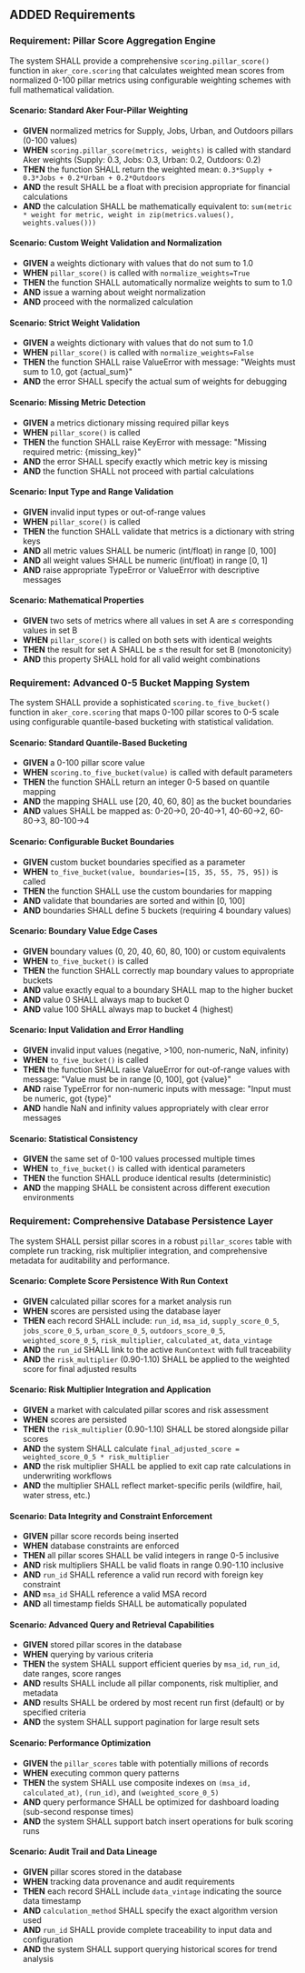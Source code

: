 ## ADDED Requirements

### Requirement: Pillar Score Aggregation Engine
The system SHALL provide a comprehensive `scoring.pillar_score()` function in `aker_core.scoring` that calculates weighted mean scores from normalized 0-100 pillar metrics using configurable weighting schemes with full mathematical validation.

#### Scenario: Standard Aker Four-Pillar Weighting
- **GIVEN** normalized metrics for Supply, Jobs, Urban, and Outdoors pillars (0-100 values)
- **WHEN** `scoring.pillar_score(metrics, weights)` is called with standard Aker weights (Supply: 0.3, Jobs: 0.3, Urban: 0.2, Outdoors: 0.2)
- **THEN** the function SHALL return the weighted mean: `0.3*Supply + 0.3*Jobs + 0.2*Urban + 0.2*Outdoors`
- **AND** the result SHALL be a float with precision appropriate for financial calculations
- **AND** the calculation SHALL be mathematically equivalent to: `sum(metric * weight for metric, weight in zip(metrics.values(), weights.values()))`

#### Scenario: Custom Weight Validation and Normalization
- **GIVEN** a weights dictionary with values that do not sum to 1.0
- **WHEN** `pillar_score()` is called with `normalize_weights=True`
- **THEN** the function SHALL automatically normalize weights to sum to 1.0
- **AND** issue a warning about weight normalization
- **AND** proceed with the normalized calculation

#### Scenario: Strict Weight Validation
- **GIVEN** a weights dictionary with values that do not sum to 1.0
- **WHEN** `pillar_score()` is called with `normalize_weights=False`
- **THEN** the function SHALL raise ValueError with message: "Weights must sum to 1.0, got {actual_sum}"
- **AND** the error SHALL specify the actual sum of weights for debugging

#### Scenario: Missing Metric Detection
- **GIVEN** a metrics dictionary missing required pillar keys
- **WHEN** `pillar_score()` is called
- **THEN** the function SHALL raise KeyError with message: "Missing required metric: {missing_key}"
- **AND** the error SHALL specify exactly which metric key is missing
- **AND** the function SHALL not proceed with partial calculations

#### Scenario: Input Type and Range Validation
- **GIVEN** invalid input types or out-of-range values
- **WHEN** `pillar_score()` is called
- **THEN** the function SHALL validate that metrics is a dictionary with string keys
- **AND** all metric values SHALL be numeric (int/float) in range [0, 100]
- **AND** all weight values SHALL be numeric (int/float) in range [0, 1]
- **AND** raise appropriate TypeError or ValueError with descriptive messages

#### Scenario: Mathematical Properties
- **GIVEN** two sets of metrics where all values in set A are ≤ corresponding values in set B
- **WHEN** `pillar_score()` is called on both sets with identical weights
- **THEN** the result for set A SHALL be ≤ the result for set B (monotonicity)
- **AND** this property SHALL hold for all valid weight combinations

### Requirement: Advanced 0-5 Bucket Mapping System
The system SHALL provide a sophisticated `scoring.to_five_bucket()` function in `aker_core.scoring` that maps 0-100 pillar scores to 0-5 scale using configurable quantile-based bucketing with statistical validation.

#### Scenario: Standard Quantile-Based Bucketing
- **GIVEN** a 0-100 pillar score value
- **WHEN** `scoring.to_five_bucket(value)` is called with default parameters
- **THEN** the function SHALL return an integer 0-5 based on quantile mapping
- **AND** the mapping SHALL use [20, 40, 60, 80] as the bucket boundaries
- **AND** values SHALL be mapped as: 0-20→0, 20-40→1, 40-60→2, 60-80→3, 80-100→4

#### Scenario: Configurable Bucket Boundaries
- **GIVEN** custom bucket boundaries specified as a parameter
- **WHEN** `to_five_bucket(value, boundaries=[15, 35, 55, 75, 95])` is called
- **THEN** the function SHALL use the custom boundaries for mapping
- **AND** validate that boundaries are sorted and within [0, 100]
- **AND** boundaries SHALL define 5 buckets (requiring 4 boundary values)

#### Scenario: Boundary Value Edge Cases
- **GIVEN** boundary values (0, 20, 40, 60, 80, 100) or custom equivalents
- **WHEN** `to_five_bucket()` is called
- **THEN** the function SHALL correctly map boundary values to appropriate buckets
- **AND** value exactly equal to a boundary SHALL map to the higher bucket
- **AND** value 0 SHALL always map to bucket 0
- **AND** value 100 SHALL always map to bucket 4 (highest)

#### Scenario: Input Validation and Error Handling
- **GIVEN** invalid input values (negative, >100, non-numeric, NaN, infinity)
- **WHEN** `to_five_bucket()` is called
- **THEN** the function SHALL raise ValueError for out-of-range values with message: "Value must be in range [0, 100], got {value}"
- **AND** raise TypeError for non-numeric inputs with message: "Input must be numeric, got {type}"
- **AND** handle NaN and infinity values appropriately with clear error messages

#### Scenario: Statistical Consistency
- **GIVEN** the same set of 0-100 values processed multiple times
- **WHEN** `to_five_bucket()` is called with identical parameters
- **THEN** the function SHALL produce identical results (deterministic)
- **AND** the mapping SHALL be consistent across different execution environments

### Requirement: Comprehensive Database Persistence Layer
The system SHALL persist pillar scores in a robust `pillar_scores` table with complete run tracking, risk multiplier integration, and comprehensive metadata for auditability and performance.

#### Scenario: Complete Score Persistence With Run Context
- **GIVEN** calculated pillar scores for a market analysis run
- **WHEN** scores are persisted using the database layer
- **THEN** each record SHALL include: `run_id`, `msa_id`, `supply_score_0_5`, `jobs_score_0_5`, `urban_score_0_5`, `outdoors_score_0_5`, `weighted_score_0_5`, `risk_multiplier`, `calculated_at`, `data_vintage`
- **AND** the `run_id` SHALL link to the active `RunContext` with full traceability
- **AND** the `risk_multiplier` (0.90-1.10) SHALL be applied to the weighted score for final adjusted results

#### Scenario: Risk Multiplier Integration and Application
- **GIVEN** a market with calculated pillar scores and risk assessment
- **WHEN** scores are persisted
- **THEN** the `risk_multiplier` (0.90-1.10) SHALL be stored alongside pillar scores
- **AND** the system SHALL calculate `final_adjusted_score = weighted_score_0_5 * risk_multiplier`
- **AND** the risk multiplier SHALL be applied to exit cap rate calculations in underwriting workflows
- **AND** the multiplier SHALL reflect market-specific perils (wildfire, hail, water stress, etc.)

#### Scenario: Data Integrity and Constraint Enforcement
- **GIVEN** pillar score records being inserted
- **WHEN** database constraints are enforced
- **THEN** all pillar scores SHALL be valid integers in range 0-5 inclusive
- **AND** risk multipliers SHALL be valid floats in range 0.90-1.10 inclusive
- **AND** `run_id` SHALL reference a valid run record with foreign key constraint
- **AND** `msa_id` SHALL reference a valid MSA record
- **AND** all timestamp fields SHALL be automatically populated

#### Scenario: Advanced Query and Retrieval Capabilities
- **GIVEN** stored pillar scores in the database
- **WHEN** querying by various criteria
- **THEN** the system SHALL support efficient queries by `msa_id`, `run_id`, date ranges, score ranges
- **AND** results SHALL include all pillar components, risk multiplier, and metadata
- **AND** results SHALL be ordered by most recent run first (default) or by specified criteria
- **AND** the system SHALL support pagination for large result sets

#### Scenario: Performance Optimization
- **GIVEN** the `pillar_scores` table with potentially millions of records
- **WHEN** executing common query patterns
- **THEN** the system SHALL use composite indexes on `(msa_id, calculated_at)`, `(run_id)`, and `(weighted_score_0_5)`
- **AND** query performance SHALL be optimized for dashboard loading (sub-second response times)
- **AND** the system SHALL support batch insert operations for bulk scoring runs

#### Scenario: Audit Trail and Data Lineage
- **GIVEN** pillar scores stored in the database
- **WHEN** tracking data provenance and audit requirements
- **THEN** each record SHALL include `data_vintage` indicating the source data timestamp
- **AND** `calculation_method` SHALL specify the exact algorithm version used
- **AND** `run_id` SHALL provide complete traceability to input data and configuration
- **AND** the system SHALL support querying historical scores for trend analysis
